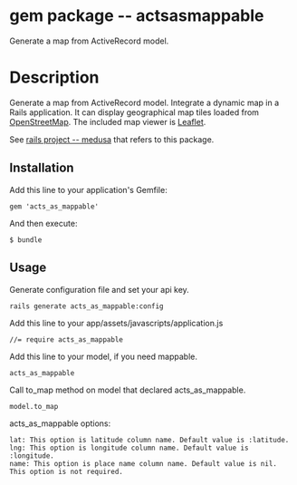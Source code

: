 # gem package -- actsasmappable

Generate a map from ActiveRecord model.

# Description

Generate a map from ActiveRecord model.  Integrate a dynamic map in a
Rails application. It can display geographical map tiles loaded from
[OpenStreetMap][]. The included map viewer is [Leaflet][].

See [rails project -- medusa](https://github.com/misasa/medusa) that refers to this package.

[OpenStreetMap]: https://www.openstreetmap.org "OpenStreetMap"
[leaflet]: https://leafletjs.com/ "Leaflet"
[medusa]: https://github.com/misasa/medusa/ "Medusa"

## Installation

Add this line to your application's Gemfile:

    gem 'acts_as_mappable'

And then execute:

    $ bundle

## Usage

Generate configuration file and set your api key.

    rails generate acts_as_mappable:config

Add this line to your app/assets/javascripts/application.js

    //= require acts_as_mappable

Add this line to your model, if you need mappable.

    acts_as_mappable

Call to_map method on model that declared acts_as_mappable.

    model.to_map

acts_as_mappable options:

    lat: This option is latitude column name. Default value is :latitude.
    lng: This option is longitude column name. Default value is :longitude.
    name: This option is place name column name. Default value is nil. This option is not required.
